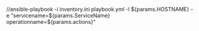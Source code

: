 //ansible-playbook -i inventory.ini playbook.yml -l ${params.HOSTNAME}  -e "servicename=${params.ServiceName} operationname=${params.actions}"